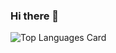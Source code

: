 ### Hi there 👋

![Top Languages Card](https://github-readme-stats.vercel.app/api/top-langs/?username=yheonatanbarel&layout=compact)
